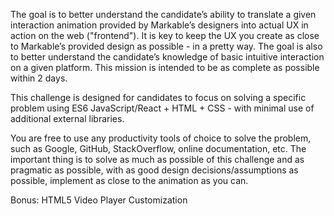 The goal is to better understand the candidate’s ability to translate a given interaction animation provided by Markable’s designers into actual UX in action on the web ("frontend"). It is key to keep the UX you create as close to Markable’s provided design as possible - in a pretty way. The goal is also to better understand the candidate’s knowledge of basic intuitive interaction on a given platform. This mission is intended to be as complete as possible within 2 days.

This challenge is designed for candidates to focus on solving a specific problem using ES6 JavaScript/React + HTML + CSS - with minimal use of additional external libraries.

You are free to use any productivity tools of choice to solve the problem, such as Google, GitHub, StackOverflow, online documentation, etc. The important thing is to solve as much as possible of this challenge and as pragmatic as possible, with as good design decisions/assumptions as possible, implement as close to the animation as you can.

Bonus: HTML5 Video Player Customization
